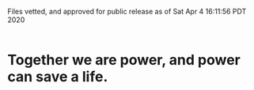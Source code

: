 Files vetted, and approved for public release as of Sat Apr  4 16:11:56 PDT 2020<br><br><h1>Together we are power, and power can save a life.</h1>

